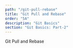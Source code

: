 ```yaml
---
path: "/git-pull-rebase"
title: "Git Pull and Rebase"
order: "5A"
description: "Git Basics"
section: "Git Basics: Part-2"
---
```


Git Pull and Rebase
